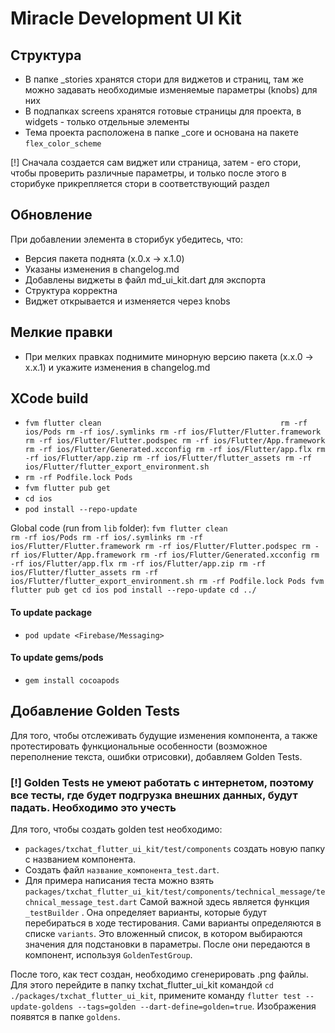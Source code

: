 # Miracle Development UI Kit

## Структура

* В папке _stories хранятся стори для виджетов и страниц, там же можно задавать необходимые изменяемые параметры (knobs) для них
* В подпапках screens хранятся готовые страницы для проекта, в widgets - только отдельные элементы
* Тема проекта расположена в папке _core и основана на пакете `flex_color_scheme`

[!] Сначала создается сам виджет или страница, затем - его стори, чтобы проверить различные параметры, и только после этого в сторибуке прикрепляется стори в соответствующий раздел

## Обновление

При добавлении элемента в сторибук убедитесь, что:
* Версия пакета поднята (x.0.x -> x.1.0)
* Указаны изменения в changelog.md
* Добавлены виджеты в файл md_ui_kit.dart для экспорта
* Структура корректна
* Виджет открывается и изменяется через knobs

## Мелкие правки

* При мелких правках поднимите минорную версию пакета (x.x.0 -> x.x.1) и укажите изменения в changelog.md

## XCode build

* `fvm flutter clean                                       
rm -rf ios/Pods
rm -rf ios/.symlinks
rm -rf ios/Flutter/Flutter.framework
rm -rf ios/Flutter/Flutter.podspec
rm -rf ios/Flutter/App.framework
rm -rf ios/Flutter/Generated.xcconfig
rm -rf ios/Flutter/app.flx
rm -rf ios/Flutter/app.zip
rm -rf ios/Flutter/flutter_assets
rm -rf ios/Flutter/flutter_export_environment.sh`
* `rm -rf Podfile.lock Pods`
* `fvm flutter pub get`
* `cd ios`
* `pod install --repo-update`

Global code (run from `lib` folder): 
`
fvm flutter clean                                       
rm -rf ios/Pods
rm -rf ios/.symlinks
rm -rf ios/Flutter/Flutter.framework
rm -rf ios/Flutter/Flutter.podspec
rm -rf ios/Flutter/App.framework
rm -rf ios/Flutter/Generated.xcconfig
rm -rf ios/Flutter/app.flx
rm -rf ios/Flutter/app.zip
rm -rf ios/Flutter/flutter_assets
rm -rf ios/Flutter/flutter_export_environment.sh
rm -rf Podfile.lock Pods
fvm flutter pub get
cd ios
pod install --repo-update
cd ../
`

#### To update package
* `pod update <Firebase/Messaging>`

#### To update gems/pods
* `gem install cocoapods`

## Добавление Golden Tests
Для того, чтобы отслеживать будущие изменения компонента, а также протестировать функциональные особенности (возможное переполнение текста, ошибки отрисовки), добавляем Golden Tests.
### [!] Golden Tests не умеют работать с интернетом, поэтому все тесты, где будет подгрузка внешних данных, будут падать. Необходимо это учесть
Для того, чтобы создать golden test необходимо:
* `packages/txchat_flutter_ui_kit/test/components` создать новую папку с названием компонента. 
* Создать файл `название_компонента_test.dart`.
* Для примера написания теста можно взять `packages/txchat_flutter_ui_kit/test/components/technical_message/technical_message_test.dart`
Самой важной здесь является функция `_testBuilder` . Она определяет варианты, которые будут перебираться в ходе тестирования. Сами варианты определяются в списке `variants`. Это вложенный список, в котором выбираются значения для подстановки в параметры. После они передаются в компонент, используя `GoldenTestGroup`. 

После того, как тест создан, необходимо сгенерировать .png файлы. Для этого перейдите в папку txchat_flutter_ui_kit командой `cd ./packages/txchat_flutter_ui_kit`, примените команду `flutter test --update-goldens --tags=golden --dart-define=golden=true`. Изображения появятся в папке `goldens`. 